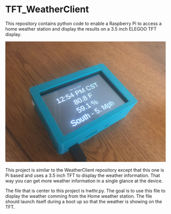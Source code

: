 # TFT_WeatherClient
This repository contains python code to enable a Raspberry Pi to access a home weather station
and display the results on a 3.5 inch ELEGOO TFT display.

![Client Photo](https://github.com/bonnette/TFT_WeatherClient/blob/master/TFT_Case.jpg)

This project is similar to the WeatherClient repository except that this one is Pi based and uses a 3.5 inch TFT to display the weather information. That way you can get more weather information in a single glance at the device.

The file that is center to this project is hwthr.py. The goal is to use this file to display the weather
comming from the Home weather station. The file should launch itself during a boot up so that the weather is showing on the TFT. 
